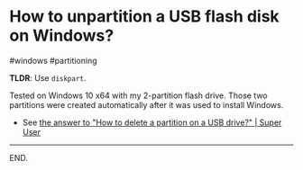# How to unpartition a USB flash disk on Windows?
#windows #partitioning

**TLDR**: Use `diskpart`.

Tested on Windows 10 x64 with my 2-partition flash drive.
Those two partitions were created automatically after it was used to install Windows.

- See [the answer to "How to delete a partition on a USB drive?" | Super User](https://superuser.com/a/536833)

---

END.
